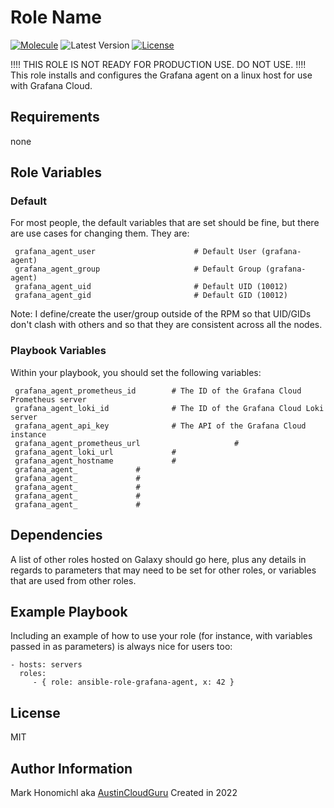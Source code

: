 Role Name
=========
[![Molecule](https://github.com/austincloudguru/ansible-role-grafana-agent/workflows/Molecule/badge.svg?event=push)](https://github.com/austincloudguru/ansible-role-grafana-agent/actions?query=workflow%3AMolecule)
![Latest Version](https://img.shields.io/github/v/tag/austincloudguru/ansible-role-grafana-agent?sort=semver&label=Latest%20Version) 
[![License](https://img.shields.io/github/license/austincloudguru/ansible-role-grafana-agent)](https://github.com/austincloudguru/ansible-role-template/blob/master/LICENSE)

!!!! THIS ROLE IS NOT READY FOR PRODUCTION USE.  DO NOT USE.  !!!!
This role installs and configures the Grafana agent on a linux host for use with Grafana Cloud.

Requirements
------------
none


Role Variables
--------------
### Default

For most people, the default variables that are set should be fine, but there are use cases for changing them.  They are:

     grafana_agent_user                      # Default User (grafana-agent)
     grafana_agent_group                     # Default Group (grafana-agent)
     grafana_agent_uid                       # Default UID (10012)
     grafana_agent_gid                       # Default GID (10012)

Note: I define/create the user/group outside of the RPM so that UID/GIDs don't clash with others and so that they are consistent across all the nodes.

### Playbook Variables
Within your playbook, you should set the following variables:

     grafana_agent_prometheus_id        # The ID of the Grafana Cloud Prometheus server
     grafana_agent_loki_id              # The ID of the Grafana Cloud Loki server
     grafana_agent_api_key              # The API of the Grafana Cloud instance
     grafana_agent_prometheus_url                     # 
     grafana_agent_loki_url             # 
     grafana_agent_hostname             # 
     grafana_agent_             # 
     grafana_agent_             # 
     grafana_agent_             # 
     grafana_agent_             # 
     grafana_agent_             # 


Dependencies
------------

A list of other roles hosted on Galaxy should go here, plus any details in
regards to parameters that may need to be set for other roles, or variables that
are used from other roles.

Example Playbook
----------------

Including an example of how to use your role (for instance, with variables
passed in as parameters) is always nice for users too:

    - hosts: servers
      roles:
         - { role: ansible-role-grafana-agent, x: 42 }

License
-------

MIT

Author Information
------------------
Mark Honomichl aka [AustinCloudGuru](https://austincloud.guru)
Created in 2022 
